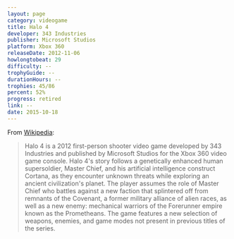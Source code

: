 ```yaml
---
layout: page
category: videogame
title: Halo 4
developer: 343 Industries
publisher: Microsoft Studios
platform: Xbox 360
releaseDate: 2012-11-06
howlongtobeat: 29
difficulty: --
trophyGuide: --
durationHours: --
trophies: 45/86
percent: 52%
progress: retired
link: --
date: 2015-10-18
---
```


From [Wikipedia](https://en.wikipedia.org/wiki/Halo_4):

> Halo 4 is a 2012 first-person shooter video game developed by 343 Industries and published by Microsoft Studios for the Xbox 360 video game console. Halo 4's story follows a genetically enhanced human supersoldier, Master Chief, and his artificial intelligence construct Cortana, as they encounter unknown threats while exploring an ancient civilization's planet. The player assumes the role of Master Chief who battles against a new faction that splintered off from remnants of the Covenant, a former military alliance of alien races, as well as a new enemy: mechanical warriors of the Forerunner empire known as the Prometheans. The game features a new selection of weapons, enemies, and game modes not present in previous titles of the series.
